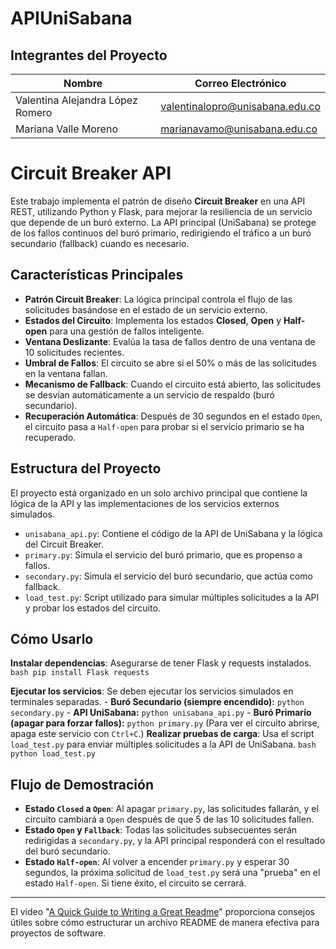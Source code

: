 # APIUniSabana
## Integrantes del Proyecto
| Nombre | Correo Electrónico |
|---|---|
| Valentina Alejandra López Romero | valentinalopro@unisabana.edu.co |
| Mariana Valle Moreno | marianavamo@unisabana.edu.co |

# Circuit Breaker API

Este trabajo implementa el patrón de diseño **Circuit Breaker** en una API REST, utilizando Python y Flask, para mejorar la resiliencia de un servicio que depende de un buró externo. La API principal (UniSabana) se protege de los fallos continuos del buró primario, redirigiendo el tráfico a un buró secundario (fallback) cuando es necesario.

## Características Principales

- **Patrón Circuit Breaker**: La lógica principal controla el flujo de las solicitudes basándose en el estado de un servicio externo.
- **Estados del Circuito**: Implementa los estados **Closed**, **Open** y **Half-open** para una gestión de fallos inteligente.
- **Ventana Deslizante**: Evalúa la tasa de fallos dentro de una ventana de 10 solicitudes recientes.
- **Umbral de Fallos**: El circuito se abre si el 50% o más de las solicitudes en la ventana fallan.
- **Mecanismo de Fallback**: Cuando el circuito está abierto, las solicitudes se desvían automáticamente a un servicio de respaldo (buró secundario).
- **Recuperación Automática**: Después de 30 segundos en el estado `Open`, el circuito pasa a `Half-open` para probar si el servicio primario se ha recuperado.

## Estructura del Proyecto

El proyecto está organizado en un solo archivo principal que contiene la lógica de la API y las implementaciones de los servicios externos simulados.

- `unisabana_api.py`: Contiene el código de la API de UniSabana y la lógica del Circuit Breaker.
- `primary.py`: Simula el servicio del buró primario, que es propenso a fallos.
- `secondary.py`: Simula el servicio del buró secundario, que actúa como fallback.
- `load_test.py`: Script utilizado para simular múltiples solicitudes a la API y probar los estados del circuito.

## Cómo Usarlo

 **Instalar dependencias**: Asegurarse de tener Flask y requests instalados.
    ```bash
    pip install Flask requests
    ```

  **Ejecutar los servicios**: Se deben ejecutar los servicios simulados en terminales separadas.
    - **Buró Secundario (siempre encendido):**
      `python secondary.py`
    - **API UniSabana:**
      `python unisabana_api.py`
    - **Buró Primario (apagar para forzar fallos):**
      `python primary.py`
      (Para ver el circuito abrirse, apaga este servicio con `Ctrl+C`.)
  **Realizar pruebas de carga**: Usa el script `load_test.py` para enviar múltiples solicitudes a la API de UniSabana.
    ```bash
    python load_test.py
    ```

## Flujo de Demostración

- **Estado `Closed` a `Open`**: Al apagar `primary.py`, las solicitudes fallarán, y el circuito cambiará a `Open` después de que 5 de las 10 solicitudes fallen.
- **Estado `Open` y `Fallback`**: Todas las solicitudes subsecuentes serán redirigidas a `secondary.py`, y la API principal responderá con el resultado del buró secundario.
- **Estado `Half-open`**: Al volver a encender `primary.py` y esperar 30 segundos, la próxima solicitud de `load_test.py` será una "prueba" en el estado `Half-open`. Si tiene éxito, el circuito se cerrará.

---
El video "[A Quick Guide to Writing a Great Readme](https://www.youtube.com/watch?v=0h8-C-tq-o4)" proporciona consejos útiles sobre cómo estructurar un archivo README de manera efectiva para proyectos de software.

